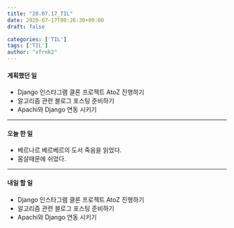 ```yaml
---
title: "20.07.17_TIL"
date: 2020-07-17T00:26:30+09:00
draft: false

categories: ['TIL']
tags: ['TIL']
author: "xfrnk2"
---
```

#### 계획했던 일
+ Django 인스타그램 클론 프로젝트 AtoZ 진행하기
+ 알고리즘 관련 블로그 포스팅 준비하기
+ Apachi와 Django 연동 시키기
---  
#### 오늘 한 일
+ 베르나르 베르베르의 도서 죽음을 읽었다.
+ 몸살때문에 쉬었다.
---   
#### 내일 할 일 
+ Django 인스타그램 클론 프로젝트 AtoZ 진행하기
+ 알고리즘 관련 블로그 포스팅 준비하기
+ Apachi와 Django 연동 시키기